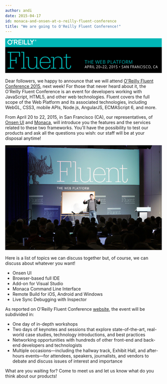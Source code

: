 ```yaml
---
author: andi
date: 2015-04-17
id: monaca-and-onsen-at-o-reilly-fluent-conference
title: "We are going to O'Reilly Fluent Conference!"
---
```


![Conference](/blog/content/images/2015/Apr/conference.png)

Dear followers, we happy to announce that we will attend [O'Reilly Fluent Conference 2015](http://fluentconf.com/javascript-html-2015), next week! For those that never heard about it, the O'Reilly Fluent Conference is an event for developers working with JavaScript, HTML5, and other web technologies. Fluent covers the full scope of the Web Platform and its associated technologies, including WebGL, CSS3, mobile APIs, Node.js, AngularJS, ECMAScript 6, and more.

<!-- more -->

From April 20 to 22, 2015, in San Francisco (CA), our representatives, of [Onsen UI](http://onsen.io/) and [Monaca](https://monaca.io/), will introduce you the features and the services related to these two frameworks. You'll have the possibility to test our products and ask all the questions you wish: our staff will be at your disposal anytime!

![Conference](/blog/content/images/2015/Apr/conference2.jpg)

Here is a list of topics we can discuss together but, of course, we can discuss about whatever you want!

* Onsen UI
* Browser-based full IDE
* Add-on for Visual Studio
* Monaca Command Line Interface
* Remote Build for iOS, Android and Windows
* Live Sync Debugging with Inspector

As reported on O'Reilly Fluent Conference [website](http://fluentconf.com/javascript-html-2015/public/content/about), the event will be subdivided in:

* One day of in-depth workshops
* Two days of keynotes and sessions that explore state-of-the-art, real-world case studies, technology introductions, and best practices
* Networking opportunities with hundreds of other front-end and back-end developers and technologists
* Multiple occasions—including the hallway track, Exhibit Hall, and after-hours events—for attendees, speakers, journalists, and vendors to debate and discuss issues of interest and importance

What are you waiting for? Come to meet us and let us know what do you think about our products!